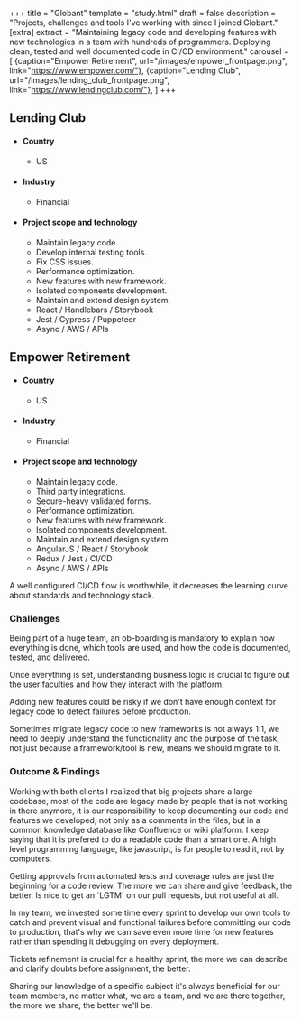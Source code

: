 +++
title = "Globant"
template = "study.html"
draft = false
description = "Projects, challenges and tools I've working with since I joined Globant."
[extra]
extract = "Maintaining legacy code and developing features with new technologies in a team with hundreds of programmers. Deploying clean, tested and well documented code in CI/CD environment."
carousel = [
{caption="Empower Retirement", url="/images/empower_frontpage.png", link="https://www.empower.com/"},
{caption="Lending Club", url="/images/lending_club_frontpage.png", link="https://www.lendingclub.com/"},
]
+++
  <div class="project__summary">
    <div class="project__summary-project">
        <h2>Lending Club</h2>
        <ul class="project__summary-list bullets">
            <li class="project__summary-item no-bullet">
                <h4>Country</h4>
                <ul class="project__summary-details">
                    <li>US</li>
                </ul>
            </li>
            <li class="project__summary-item no-bullet">
                <h4>Industry</h4>
                <ul class="project__summary-details">
                    <li>Financial</li>
                </ul>
            </li>
            <li class="project__summary-item no-bullet">
              <h4>Project scope and technology</h4>
              <ul class="project_summary-details">
                <li>Maintain legacy code.</li>
                <li>Develop internal testing tools.</li>
                <li>Fix CSS issues.</li>
                <li>Performance optimization.</li>
                <li>New features with new framework.</li>
                <li>Isolated components development.</li>
                <li>Maintain and extend design system.</li>
                <li>React / Handlebars / Storybook </li>
                <li>Jest / Cypress / Puppeteer</li>
                <li>Async / AWS / APIs </li>
              </ul>
            </li>
        </ul>
    </div>
    <div class="project__summary-project">
        <h2>Empower Retirement</h2>
        <ul class="project__summary-list bullets">
            <li class="project__summary-item no-bullet">
                <h4>Country</h4>
                <ul class="project__summary-details">
                    <li>US</li>
                </ul>
            </li>
            <li class="project__summary-item no-bullet">
                <h4>Industry</h4>
                <ul class="project__summary-details">
                    <li>Financial</li>
                </ul>
            </li>
            <li class="project__summary-item no-bullet">
              <h4>Project scope and technology</h4>
              <ul class="project_summary-details">
                <li>Maintain legacy code.</li>
                <li>Third party integrations.</li>
                <li>Secure-heavy validated forms.</li>
                <li>Performance optimization.</li>
                <li>New features with new framework.</li>
                <li>Isolated components development.</li>
                <li>Maintain and extend design system.</li>
                <li>AngularJS / React / Storybook </li>
                <li>Redux / Jest / CI/CD</li>
                <li>Async / AWS / APIs </li>
              </ul>
            </li>
        </ul>
    </div>
  </div>
<div class="study__extract bordered">
    <p>A well configured CI/CD flow is worthwhile, it decreases the learning curve about standards and technology stack.</p>
</div>
<div class="project__challenge">
    <h3>Challenges</h3>
    <div class="project__challenge-body">
        <p>
            Being part of a huge team, an ob-boarding is mandatory to explain how everything is done, which tools are used, and how the code is documented, tested, and delivered.
        </p>
        <p>
            Once everything is set, understanding business logic is crucial to figure out the user faculties and how they interact with the platform.
        </p>
        <p>
            Adding new features could be risky if we don't have enough context for legacy code to detect failures before production.
        </p>
        <p>
            Sometimes migrate legacy code to new frameworks is not always 1:1, we need to deeply understand the functionality and the purpose of the task, not just because a framework/tool is new, means we should migrate to it.
        </p>
    </div>
</div>
<div class="project__challenge">
    <h3>Outcome &  Findings</h3>
    <div class="project__challenge-body">
        <p>
            Working with both clients I realized that big projects share a large codebase, most of the code are legacy made by people that is not working in there anymore, it is our responsibility to keep documenting our code and features we developed, not only as a comments in the files, but in a common knowledge database like Confluence or wiki platform. I keep saying that it is prefered to do a readable code than a smart one. A high level programming language, like javascript, is for people to read it, not by computers.
        </p>
        <p>
            Getting approvals from automated tests and coverage rules are just the beginning for a code review. The more we can share and give feedback, the better. Is nice to get an `LGTM` on our pull requests, but not useful at all.
        </p>
        <p>
            In my team, we invested some time every sprint to develop our own tools to catch and prevent visual and functional failures before committing our code to production, that's why we can save even more time for new features rather than spending it debugging on every deployment.
        </p>
        <p>
            Tickets refinement is crucial for a healthy sprint, the more we can describe and clarify doubts before assignment, the better.
        </p>
        <p>
            Sharing our knowledge of a specific subject it's always beneficial for our team members, no matter what, we are a team, and we are there together, the more we share, the better we'll be.
        </p>
    </div>
</div>
